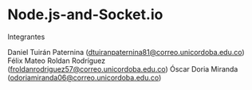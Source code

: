 # Node.js-and-Socket.io

Integrantes

Daniel Tuirán Paternina (dtuiranpaternina81@correo.unicordoba.edu.co)
Félix Mateo Roldan Rodríguez (froldanrodriguez57@correo.unicordoba.edu.co)
Óscar Doria Miranda (odoriamiranda06@correo.unicordoba.edu.co)
